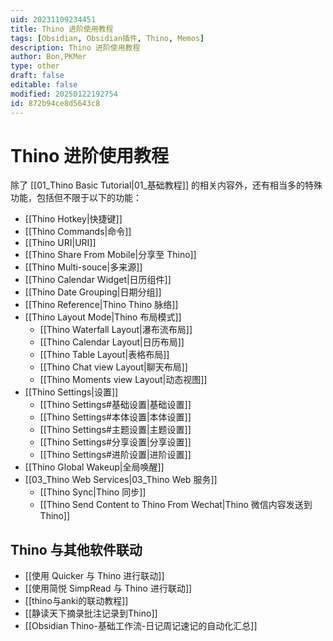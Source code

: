 ```yaml
---
uid: 20231109234451
title: Thino 进阶使用教程
tags: [Obsidian, Obsidian插件, Thino, Memos]
description: Thino 进阶使用教程
author: Bon,PKMer
type: other
draft: false
editable: false
modified: 20250122192754
id: 872b94ce8d5643c8
---
```


# Thino 进阶使用教程

除了 [[01_Thino Basic Tutorial|01_基础教程]] 的相关内容外，还有相当多的特殊功能，包括但不限于以下的功能：

- [[Thino Hotkey|快捷键]]
- [[Thino Commands|命令]]
- [[Thino URI|URI]]
- [[Thino Share From Mobile|分享至 Thino]]
- [[Thino Multi-souce|多来源]]
- [[Thino Calendar Widget|日历组件]]
- [[Thino Date Grouping|日期分组]]
- [[Thino Reference|Thino Thino 脉络]]
- [[Thino Layout Mode|Thino 布局模式]]
	- [[Thino Waterfall Layout|瀑布流布局]]
	- [[Thino Calendar Layout|日历布局]]
	- [[Thino Table Layout|表格布局]]
	- [[Thino Chat view Layout|聊天布局]]
	- [[Thino Moments view Layout|动态视图]]
- [[Thino Settings|设置]]
    - [[Thino Settings#基础设置|基础设置]]
    - [[Thino Settings#本体设置|本体设置]]
    - [[Thino Settings#主题设置|主题设置]]
    - [[Thino Settings#分享设置|分享设置]]
	- [[Thino Settings#进阶设置|进阶设置]]
- [[Thino Global Wakeup|全局唤醒]]
- [[03_Thino Web Services|03_Thino Web 服务]]
	- [[Thino Sync|Thino 同步]]
    - [[Thino Send Content to Thino From Wechat|Thino 微信内容发送到Thino]]

## Thino 与其他软件联动

- [[使用 Quicker 与 Thino 进行联动]]
- [[使用简悦 SimpRead 与 Thino 进行联动]]
- [[thino与anki的联动教程]]
- [[静读天下摘录批注记录到Thino]]
- [[Obsidian Thino-基础工作流-日记周记速记的自动化汇总]]